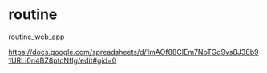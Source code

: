 # routine
routine_web_app

https://docs.google.com/spreadsheets/d/1mAOf88CIEm7NbTGd9vs8J38b91URLi0n4BZ8ptcNfIg/edit#gid=0